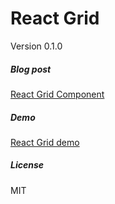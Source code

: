 # React Grid

Version 0.1.0

##### Blog post
[React Grid Component](http://zinoui.com/blog/react-grid-component "React Grid Component")

##### Demo
[React Grid demo](http://zinoui.com/blog/react-grid-component#demo "React Grid demo")

##### License
MIT
